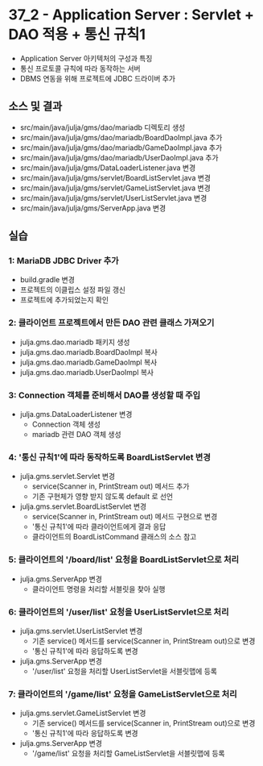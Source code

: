 # 37_2 - Application Server : Servlet + DAO 적용 + 통신 규칙1

- Application Server 아키텍처의 구성과 특징
- 통신 프로토콜 규칙에 따라 동작하는 서버
- DBMS 연동을 위해 프로젝트에 JDBC 드라이버 추가

## 소스 및 결과

- src/main/java/julja/gms/dao/mariadb 디렉토리 생성
- src/main/java/julja/gms/dao/mariadb/BoardDaoImpl.java 추가
- src/main/java/julja/gms/dao/mariadb/GameDaoImpl.java 추가
- src/main/java/julja/gms/dao/mariadb/UserDaoImpl.java 추가
- src/main/java/julja/gms/DataLoaderListener.java 변경
- src/main/java/julja/gms/servlet/BoardListServlet.java 변경
- src/main/java/julja/gms/servlet/GameListServlet.java 변경
- src/main/java/julja/gms/servlet/UserListServlet.java 변경
- src/main/java/julja/gms/ServerApp.java 변경

## 실습  

### 1: MariaDB JDBC Driver 추가

- build.gradle 변경
- 프로젝트의 이클립스 설정 파일 갱신 
- 프로젝트에 추가되었는지 확인
  
### 2: 클라이언트 프로젝트에서 만든 DAO 관련 클래스 가져오기

- julja.gms.dao.mariadb 패키지 생성
- julja.gms.dao.mariadb.BoardDaoImpl 복사
- julja.gms.dao.mariadb.GameDaoImpl 복사
- julja.gms.dao.mariadb.UserDaoImpl 복사

### 3: Connection 객체를 준비해서 DAO를 생성할 때 주입

- julja.gms.DataLoaderListener 변경
  - Connection 객체 생성
  - mariadb 관련 DAO 객체 생성

### 4: '통신 규칙1'에 따라 동작하도록 BoardListServlet 변경

- julja.gms.servlet.Servlet 변경
  - service(Scanner in, PrintStream out) 메서드 추가
  - 기존 구현체가 영향 받지 않도록 default 로 선언
- julja.gms.servlet.BoardListServlet 변경
  - service(Scanner in, PrintStream out) 메서드 구현으로 변경
  - '통신 규칙1'에 따라 클라이언트에게 결과 응답
  - 클라이언트의 BoardListCommand 클래스의 소스 참고
  
### 5: 클라이언트의 '/board/list' 요청을 BoardListServlet으로 처리

- julja.gms.ServerApp 변경
  - 클라이언트 명령을 처리할 서블릿을 찾아 실행
  
### 6: 클라이언트의 '/user/list' 요청을 UserListServlet으로 처리

- julja.gms.servlet.UserListServlet 변경
  - 기존 service() 메서드를 service(Scanner in, PrintStream out)으로 변경
  - '통신 규칙1'에 따라 응답하도록 변경
- julja.gms.ServerApp 변경
  - '/user/list' 요청을 처리할 UserListServlet을 서블릿맵에 등록
  
### 7: 클라이언트의 '/game/list' 요청을 GameListServlet으로 처리

- julja.gms.servlet.GameListServlet 변경
  - 기존 service() 메서드를 service(Scanner in, PrintStream out)으로 변경
  - '통신 규칙1'에 따라 응답하도록 변경
- julja.gms.ServerApp 변경
  - '/game/list' 요청을 처리할 GameListServlet을 서블릿맵에 등록